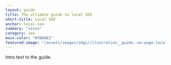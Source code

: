 ```yaml
---
layout: guide
title: The ultimate guide to local SEO
short-title: Local SEO
anchor: local-seo
summary: "xxxxx"
category: seo
main-color: "#3BAAE2"
featured-image: "/assets/images/imgs/illustration__guide--on-page-local.jpg"
---
```


Intro text to the guide.
